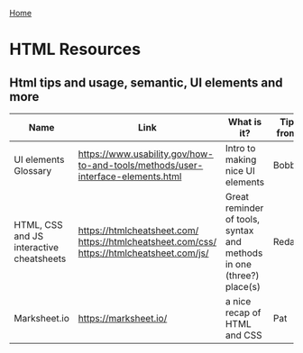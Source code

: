[Home](../README.md)

# HTML Resources

## Html tips and usage, semantic, UI elements and more

| Name          | Link          | What is it?  | Tip from
| ------------- | ------------- | ------------ | ------------ |
| UI elements Glossary | https://www.usability.gov/how-to-and-tools/methods/user-interface-elements.html | Intro to making nice UI elements | Bobby
| HTML, CSS and JS interactive cheatsheets | https://htmlcheatsheet.com/ https://htmlcheatsheet.com/css/ https://htmlcheatsheet.com/js/ | Great reminder of tools, syntax and methods in one (three?) place(s) | Reda
| Marksheet.io   | https://marksheet.io/  | a nice recap of HTML and CSS   | Pat

